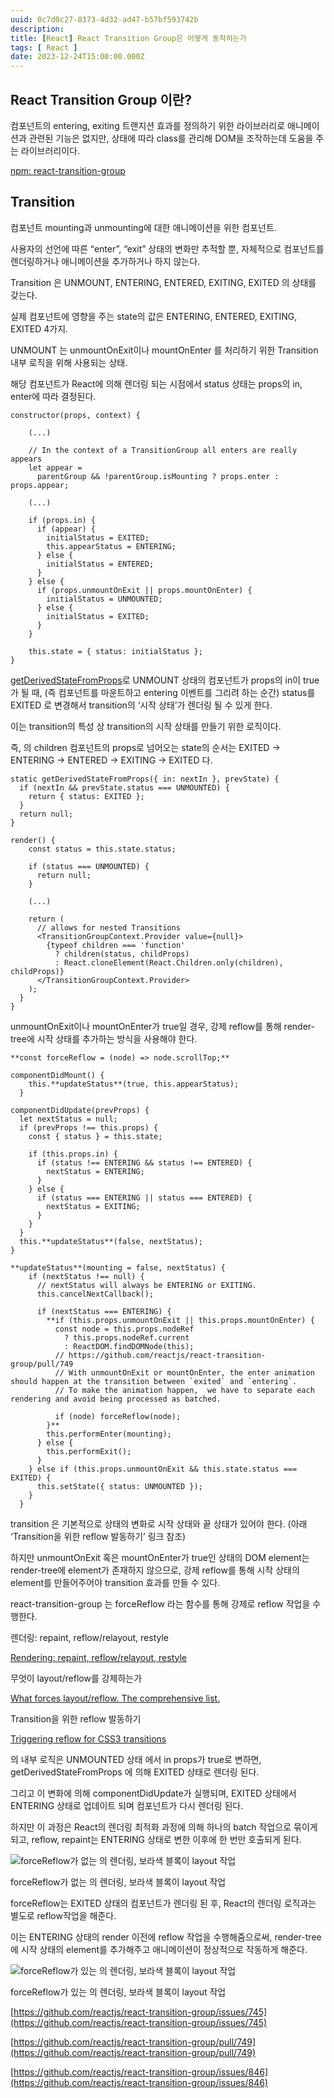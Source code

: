 ```yaml
---
uuid: 0c7d0c27-0373-4d32-ad47-b57bf593742b
description: 
title: [React] React Transition Group은 어떻게 동작하는가
tags: [ React ]
date: 2023-12-24T15:00:00.000Z
---
```


## React Transition Group 이란?

컴포넌트의 entering, exiting 트랜지션 효과를 정의하기 위한 라이브러리로 애니메이션과 관련된 기능은 없지만, 상태에 따라 class를 관리해 DOM을 조작하는데 도움을 주는 라이브러리이다.

[npm: react-transition-group](https://www.npmjs.com/package/react-transition-group)

## Transition

컴포넌트 mounting과 unmounting에 대한 애니메이션을 위한 컴포넌트.

사용자의 선언에 따른 “enter”, “exit” 상태의 변화만 추적할 뿐, 자체적으로 컴포넌트를 렌더링하거나 애니메이션을 추가하거나 하지 않는다.

Transition 은 UNMOUNT, ENTERING, ENTERED, EXITING, EXITED 의 상태를 갖는다.

실제 컴포넌트에 영향을 주는 state의 값은 ENTERING, ENTERED, EXITING, EXITED 4가지.

UNMOUNT 는 unmountOnExit이나 mountOnEnter 를 처리하기 위한 Transition 내부 로직을 위해 사용되는 상태.

해당 컴포넌트가 React에 의해 렌더링 되는 시점에서 status 상태는 props의 in, enter에 따라 결정된다.

```tsx
constructor(props, context) {
	
	(...)
	
	// In the context of a TransitionGroup all enters are really appears
	let appear =
	  parentGroup && !parentGroup.isMounting ? props.enter : props.appear;
	
	(...)
	
	if (props.in) {
	  if (appear) {
	    initialStatus = EXITED;
	    this.appearStatus = ENTERING;
	  } else {
	    initialStatus = ENTERED;
	  }
	} else {
	  if (props.unmountOnExit || props.mountOnEnter) {
	    initialStatus = UNMOUNTED;
	  } else {
	    initialStatus = EXITED;
	  }
	}

	this.state = { status: initialStatus };
}
```

[getDerivedStateFromProps](https://legacy.reactjs.org/docs/react-component.html#static-getderivedstatefromprops)로 UNMOUNT 상태의 컴포넌트가 props의 in이 true가 될 때, (즉 컴포넌트를 마운트하고 entering 이벤트를 그리려 하는 순간) status를 EXITED 로 변경해서 transition의 ‘시작 상태’가 렌더링 될 수 있게 한다.

이는 transition의 특성 상 transition의 시작 상태를 만들기 위한 로직이다.

즉, <Transition/>의 children 컴포넌트의 props로 넘어오는 state의 순서는 EXITED → ENTERING → ENTERED → EXITING → EXITED 다.

```tsx
static getDerivedStateFromProps({ in: nextIn }, prevState) {
  if (nextIn && prevState.status === UNMOUNTED) {
    return { status: EXITED };
  }
  return null;
}

render() {
    const status = this.state.status;

    if (status === UNMOUNTED) {
      return null;
    }

    (...)

    return (
      // allows for nested Transitions
      <TransitionGroupContext.Provider value={null}>
        {typeof children === 'function'
          ? children(status, childProps)
          : React.cloneElement(React.Children.only(children), childProps)}
      </TransitionGroupContext.Provider>
    );
  }
}
```

unmountOnExit이나 mountOnEnter가 true일 경우, 강제 reflow를 통해 render-tree에 시작 상태를 추가하는 방식을 사용해야 한다.

```tsx
**const forceReflow = (node) => node.scrollTop;**

componentDidMount() {
    this.**updateStatus**(true, this.appearStatus);
  }

componentDidUpdate(prevProps) {
  let nextStatus = null;
  if (prevProps !== this.props) {
    const { status } = this.state;

    if (this.props.in) {
      if (status !== ENTERING && status !== ENTERED) {
        nextStatus = ENTERING;
      }
    } else {
      if (status === ENTERING || status === ENTERED) {
        nextStatus = EXITING;
      }
    }
  }
  this.**updateStatus**(false, nextStatus);
}

**updateStatus**(mounting = false, nextStatus) {
    if (nextStatus !== null) {
      // nextStatus will always be ENTERING or EXITING.
      this.cancelNextCallback();

      if (nextStatus === ENTERING) {
        **if (this.props.unmountOnExit || this.props.mountOnEnter) {
          const node = this.props.nodeRef
            ? this.props.nodeRef.current
            : ReactDOM.findDOMNode(this);
          // https://github.com/reactjs/react-transition-group/pull/749
          // With unmountOnExit or mountOnEnter, the enter animation should happen at the transition between `exited` and `entering`.
          // To make the animation happen,  we have to separate each rendering and avoid being processed as batched.

          if (node) forceReflow(node);
        }**
        this.performEnter(mounting);
      } else {
        this.performExit();
      }
    } else if (this.props.unmountOnExit && this.state.status === EXITED) {
      this.setState({ status: UNMOUNTED });
    }
  }
```

transition 은 기본적으로 상태의 변화로 시작 상태와 끝 상태가 있어야 한다. (아래 ‘Transition을 위한 reflow 발동하기’ 링크 참조)

하지만 unmountOnExit 혹은 mountOnEnter가 true인 상태의 DOM element는 render-tree에 element가 존재하지 않으므로, 강제 reflow를 통해 시작 상태의 element를 만들어주어야 transition 효과를 만들 수 있다.

react-transition-group 는 forceReflow 라는 함수를 통해 강제로 reflow 작업을 수행한다.

렌더링: repaint, reflow/relayout, restyle

[Rendering: repaint, reflow/relayout, restyle](https://www.phpied.com/rendering-repaint-reflowrelayout-restyle/)

무엇이 layout/reflow를 강제하는가

[What forces layout/reflow. The comprehensive list.](https://gist.github.com/paulirish/5d52fb081b3570c81e3a)

Transition을 위한 reflow 발동하기

[Triggering reflow for CSS3 transitions](https://semisignal.com/triggering-reflow-for-css3-transitions/)

<Transition/> 의 내부 로직은 UNMOUNTED 상태 에서 in props가 true로 변하면, getDerivedStateFromProps 에 의해 EXITED 상태로 렌더링 된다.

그리고 이 변화에 의해 componentDidUpdate가 실행되며, EXITED 상태에서 ENTERING 상태로 업데이트 되며 컴포넌트가 다시 렌더링 된다.

하지만 이 과정은 React의 렌더링 최적화 과정에 의해 하나의 batch 작업으로 묶이게 되고, reflow, repaint는 ENTERING 상태로 변한 이후에 한 번만 호출되게 된다.

![forceReflow가 없는 <Transition/> 의 렌더링, 보라색 블록이 layout 작업](https://vault-r2.dorage.io/0c7d0c27-0373-4d32-ad47-b57bf593742b/forcereflow_transition_layout.png)

forceReflow가 없는 <Transition/> 의 렌더링, 보라색 블록이 layout 작업

forceReflow는 EXITED 상태의 컴포넌트가 렌더링 된 후, React의 렌더링 로직과는 별도로 reflow작업을 해준다.

이는 ENTERING 상태의 render 이전에 reflow 작업을 수행해줌으로써, render-tree에 시작 상태의 element를 추가해주고 애니메이션이 정상적으로 작동하게 해준다.

![forceReflow가 있는<Transition/> 의 렌더링, 보라색 블록이 layout 작업](https://vault-r2.dorage.io/0c7d0c27-0373-4d32-ad47-b57bf593742b/forcereflow_transition_layout.png)

forceReflow가 있는<Transition/> 의 렌더링, 보라색 블록이 layout 작업

[https://github.com/reactjs/react-transition-group/issues/745](https://github.com/reactjs/react-transition-group/issues/745)

[https://github.com/reactjs/react-transition-group/pull/749](https://github.com/reactjs/react-transition-group/pull/749)

[https://github.com/reactjs/react-transition-group/issues/846](https://github.com/reactjs/react-transition-group/issues/846)
